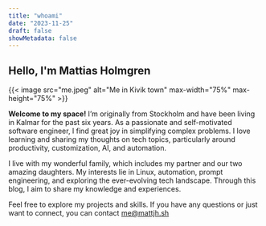 ```yaml
---
title: "whoami"
date: "2023-11-25"
draft: false
showMetadata: false
---
```


## Hello, I'm Mattias Holmgren

{{< image src="me.jpeg" alt="Me in Kivik town" max-width="75%" max-height="75%" >}}

**Welcome to my space!** I’m originally from Stockholm and have been living in Kalmar for the past six years. As a passionate and self-motivated software engineer, I find great joy in simplifying complex problems. I love learning and sharing my thoughts on tech topics, particularly around productivity, customization, AI, and automation.

I live with my wonderful family, which includes my partner and our two amazing daughters. My interests lie in Linux, automation, prompt engineering, and exploring the ever-evolving tech landscape. Through this blog, I aim to share my knowledge and experiences.

Feel free to explore my projects and skills. If you have any questions or just want to connect, you can contact [me@mattjh.sh](mailto:me@mattjh.sh)
